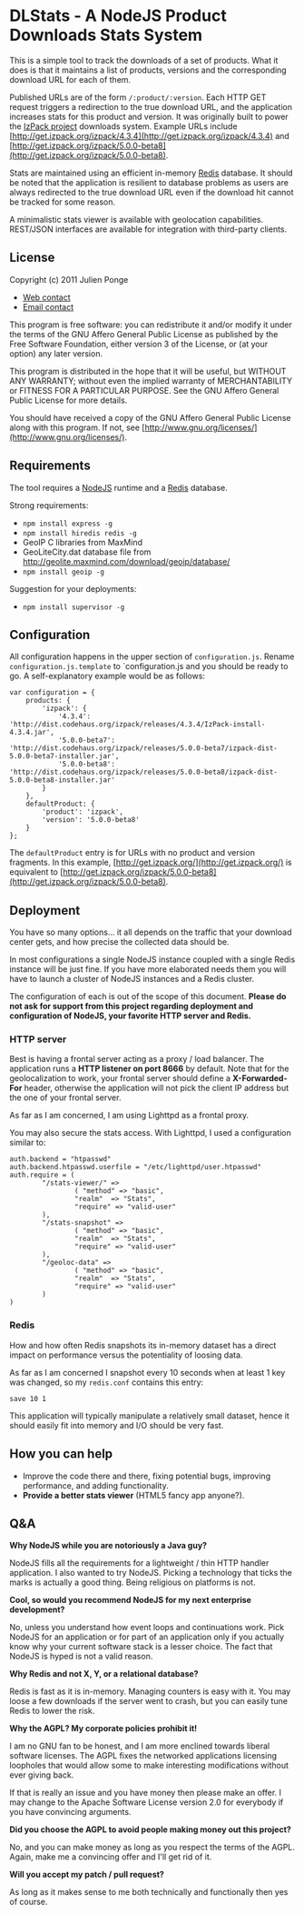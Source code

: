 # DLStats - A NodeJS Product Downloads Stats System #

This is a simple tool to track the downloads of a set of products. What it does is that it maintains a list of products, versions and the corresponding download URL for each of them.

Published URLs are of the form `/:product/:version`. Each HTTP GET request triggers a redirection to the true download URL, and the application increases stats for this product and version. It was originally built to power the [IzPack project](http://izpack.org/) downloads system. Example URLs include [http://get.izpack.org/izpack/4.3.4](http://get.izpack.org/izpack/4.3.4) and [http://get.izpack.org/izpack/5.0.0-beta8](http://get.izpack.org/izpack/5.0.0-beta8).

Stats are maintained using an efficient in-memory [Redis](http://redis.io/) database. It should be noted that the application is resilient to database problems as users are always redirected to the true download URL even if the download hit cannot be tracked for some reason.

A minimalistic stats viewer is available with geolocation capabilities. REST/JSON interfaces are available for integration with third-party clients.

## License ##

Copyright (c) 2011 Julien Ponge

* [Web contact](http://julien.ponge.info/)
* [Email contact](mailto:julien.ponge@gmail.com)

This program is free software: you can redistribute it and/or modify
it under the terms of the GNU Affero General Public License as published by
the Free Software Foundation, either version 3 of the License, or
(at your option) any later version.

This program is distributed in the hope that it will be useful,
but WITHOUT ANY WARRANTY; without even the implied warranty of
MERCHANTABILITY or FITNESS FOR A PARTICULAR PURPOSE.  See the
GNU Affero General Public License for more details.

You should have received a copy of the GNU Affero General Public License
along with this program.  If not, see [http://www.gnu.org/licenses/](http://www.gnu.org/licenses/).

## Requirements ##

The tool requires a [NodeJS](http://nodejs.org/) runtime and a [Redis](http://redis.io/) database.

Strong requirements:

* `npm install express -g`
* `npm install hiredis redis -g`
* GeoIP C libraries from MaxMind
* GeoLiteCity.dat database file from http://geolite.maxmind.com/download/geoip/database/
* `npm install geoip -g`

Suggestion for your deployments:

* `npm install supervisor -g`

## Configuration ##

All configuration happens in the upper section of `configuration.js`. Rename `configuration.js.template` to `configuration.js and you should be ready to go. A self-explanatory example would be as follows:

    var configuration = {
        products: {
            'izpack': {
                '4.3.4': 'http://dist.codehaus.org/izpack/releases/4.3.4/IzPack-install-4.3.4.jar',
                '5.0.0-beta7': 'http://dist.codehaus.org/izpack/releases/5.0.0-beta7/izpack-dist-5.0.0-beta7-installer.jar',
                '5.0.0-beta8': 'http://dist.codehaus.org/izpack/releases/5.0.0-beta8/izpack-dist-5.0.0-beta8-installer.jar'
            }
        },
        defaultProduct: {
            'product': 'izpack',
            'version': '5.0.0-beta8'
        }
    };

The `defaultProduct` entry is for URLs with no product and version fragments. In this example, [http://get.izpack.org/](http://get.izpack.org/) is equivalent to [http://get.izpack.org/izpack/5.0.0-beta8](http://get.izpack.org/izpack/5.0.0-beta8).

## Deployment ##

You have so many options... it all depends on the traffic that your download center gets, and how precise the collected data should be.

In most configurations a single NodeJS instance coupled with a single Redis instance will be just fine. If you have more elaborated needs them you will have to launch a cluster of NodeJS instances and a Redis cluster.

The configuration of each is out of the scope of this document. **Please do not ask for support from this project regarding deployment and configuration of NodeJS, your favorite HTTP server and Redis.**

### HTTP server ###

Best is having a frontal server acting as a proxy / load balancer. The application runs a **HTTP listener on port 8666** by default. Note that for the geolocalization to work, your frontal server should define a **X-Forwarded-For** header, otherwise the application will not pick the client IP address but the one of your frontal server.

As far as I am concerned, I am using Lighttpd as a frontal proxy.

You may also secure the stats access. With Lighttpd, I used a configuration similar to:

    auth.backend = "htpasswd"
    auth.backend.htpasswd.userfile = "/etc/lighttpd/user.htpasswd"
    auth.require = (
            "/stats-viewer/" =>
                    ( "method" => "basic",
                    "realm"  => "Stats",
                    "require" => "valid-user"
            ),
            "/stats-snapshot" =>
                    ( "method" => "basic",
                    "realm"  => "Stats",
                    "require" => "valid-user"
            ),
            "/geoloc-data" =>
                    ( "method" => "basic",
                    "realm"  => "Stats",
                    "require" => "valid-user"
            )
    )

### Redis ###

How and how often Redis snapshots its in-memory dataset has a direct impact on performance versus the potentiality of loosing data.

As far as I am concerned I snapshot every 10 seconds when at least 1 key was changed, so my `redis.conf` contains this entry:

    save 10 1

This application will typically manipulate a relatively small dataset, hence it should easily fit into memory and I/O should be very fast.

## How you can help ##

* Improve the code there and there, fixing potential bugs, improving performance, and adding functionality.
* **Provide a better stats viewer** (HTML5 fancy app anyone?).

## Q&A ##

**Why NodeJS while you are notoriously a Java guy?**

NodeJS fills all the requirements for a lightweight / thin HTTP handler application. I also wanted to try NodeJS. Picking a technology that ticks the marks is actually a good thing. Being religious on platforms is not.

**Cool, so would you recommend NodeJS for my next enterprise development?**

No, unless you understand how event loops and continuations work. Pick NodeJS for an application or for part of an application only if you actually know why your current software stack is a lesser choice. The fact that NodeJS is hyped is not a valid reason.

**Why Redis and not X, Y, or a relational database?**

Redis is fast as it is in-memory. Managing counters is easy with it. You may loose a few downloads if the server went to crash, but you can easily tune Redis to lower the risk.

**Why the AGPL? My corporate policies prohibit it!**

I am no GNU fan to be honest, and I am more enclined towards liberal software licenses. The AGPL fixes the networked applications licensing loopholes that would allow some to make interesting modifications without ever giving back.

If that is really an issue and you have money then please make an offer. I may change to the Apache Software License version 2.0 for everybody if you have convincing arguments.

**Did you choose the AGPL to avoid people making money out this project?**

No, and you can make money as long as you respect the terms of the AGPL. Again, make me a convincing offer and I'll get rid of it.

**Will you accept my patch / pull request?**

As long as it makes sense to me both technically and functionally then yes of course.
